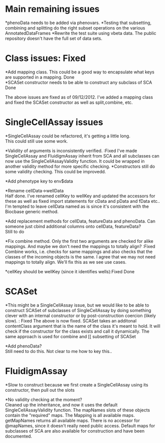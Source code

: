 Main remaining issues
=====================
*phenoData needs to be added via phenovars. 
*Testing that subsetting, combining and splitting do the right subset operations on the various AnnotatedDataFrames
*Rewrite the test suite using vbeta data. The public repository doesn't have the full set of data sets.

Class issues: Fixed
============
*Add mapping class.  This could be a good way to encapsulate what keys are supported in a mapping.
Done  
*SCASet constructor needs to be able to construct any subclass of SCA  
Done

The above issues are fixed as of 09/12/2012. I've added a mapping class and fixed the SCASet constructor as well as split,combine, etc.

SingleCellAssay issues
=======================
*SingleCellAssay could be refactored, it's getting a little long.   
This could still use some work.

*Validity of arguments is inconsistently verified.  :Fixed
I've made SingleCellAssay and FluidigmAssay inherit from SCA and all subclasses can now use the SingleCellAssayValidity function. It could be wrapped in another validity method for more specific checking.
*Constructors still do some validity checking. This could be improvedd.

*Add phenotype key to env$data  

*Rename cellData->wellData  
Half done. I've renamed cellKey to wellKey and updated the accessors for these as well as fixed import statements for cData and pData and fData etc.. I'm tempted to leave cellData named as is since it's consistent with the Biocbase generic method.


*Add replacement methods for cellData, featureData and phenoData.  Can someone just cbind additional columns onto cellData, featureData?  
Still to do

*Fix combine method.  Only the first two arguments are checked for alike mappings.  And maybe we don't need the mappings to totally align?  :Fixed
Combine works, i.e. checks for same mappings and also checks that the classes of the incoming objects is the same. I agree that we may not need mappings to totally align. We'll fix this as we see use cases.

*cellKey should be wellKey (since it identifies wells):Fixed
Done

SCASet
=======
*This might be a SingleCellAssay issue, but we would like to be able to construct SCASet of subclasses of SingleCellAssay by doing something   clever with an internal constructor or by post-construction coercion (likely slow). : Fixed
The above is now fixed. SCASet takes an additonal contentClass argument that is the name of the class it's meant to hold. It will check if the constructor for the class exists and call it dynamically. The same approach is used for combine and [[ subsetting of SCASet

*Add phenoData?   
Still need to do this. Not clear to me how to key this.. 

FluidigmAssay
=============
*Slow to construct because we first create a SingleCellAssay using its constructor, then pull out the slots

*No validity checking at the moment?  
Cleaned up the inheritance, and now it uses the default SingleCellAssayValidity function. The mapNames slots of these objects contain the "required" maps. The Mapping is all available maps. getMapNames returns all available maps. There is no accessor for @mapNames, since it doesn't really need public access. Default maps for subclasses of SCA are also available for construction and have been documented.

